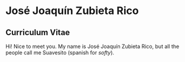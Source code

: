 # José Joaquín Zubieta Rico

## Curriculum Vitae

Hi! Nice to meet you. My name is José Joaquín Zubieta Rico, but all the people call me Suavesito (spanish for _softy_).
